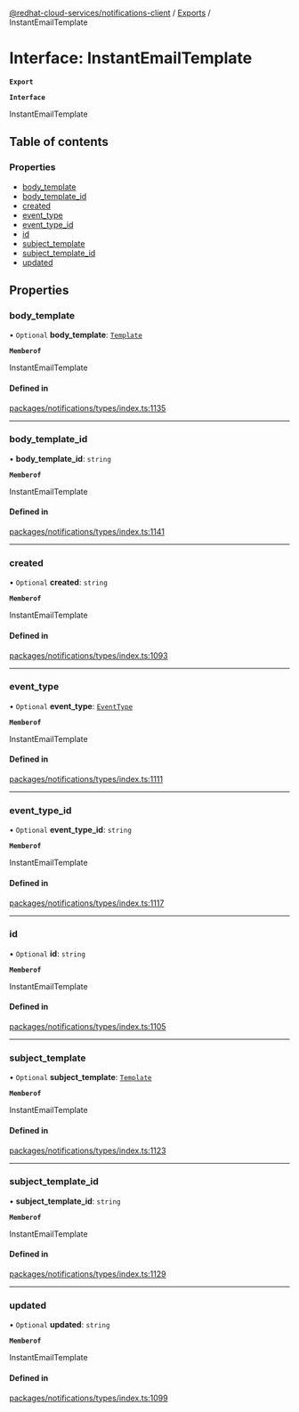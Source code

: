 [@redhat-cloud-services/notifications-client](../README.md) / [Exports](../modules.md) / InstantEmailTemplate

# Interface: InstantEmailTemplate

**`Export`**

**`Interface`**

InstantEmailTemplate

## Table of contents

### Properties

- [body\_template](InstantEmailTemplate.md#body_template)
- [body\_template\_id](InstantEmailTemplate.md#body_template_id)
- [created](InstantEmailTemplate.md#created)
- [event\_type](InstantEmailTemplate.md#event_type)
- [event\_type\_id](InstantEmailTemplate.md#event_type_id)
- [id](InstantEmailTemplate.md#id)
- [subject\_template](InstantEmailTemplate.md#subject_template)
- [subject\_template\_id](InstantEmailTemplate.md#subject_template_id)
- [updated](InstantEmailTemplate.md#updated)

## Properties

### body\_template

• `Optional` **body\_template**: [`Template`](Template.md)

**`Memberof`**

InstantEmailTemplate

#### Defined in

[packages/notifications/types/index.ts:1135](https://github.com/mkholjuraev/javascript-clients/blob/master/packages/notifications/types/index.ts#L1135)

___

### body\_template\_id

• **body\_template\_id**: `string`

**`Memberof`**

InstantEmailTemplate

#### Defined in

[packages/notifications/types/index.ts:1141](https://github.com/mkholjuraev/javascript-clients/blob/master/packages/notifications/types/index.ts#L1141)

___

### created

• `Optional` **created**: `string`

**`Memberof`**

InstantEmailTemplate

#### Defined in

[packages/notifications/types/index.ts:1093](https://github.com/mkholjuraev/javascript-clients/blob/master/packages/notifications/types/index.ts#L1093)

___

### event\_type

• `Optional` **event\_type**: [`EventType`](EventType.md)

**`Memberof`**

InstantEmailTemplate

#### Defined in

[packages/notifications/types/index.ts:1111](https://github.com/mkholjuraev/javascript-clients/blob/master/packages/notifications/types/index.ts#L1111)

___

### event\_type\_id

• `Optional` **event\_type\_id**: `string`

**`Memberof`**

InstantEmailTemplate

#### Defined in

[packages/notifications/types/index.ts:1117](https://github.com/mkholjuraev/javascript-clients/blob/master/packages/notifications/types/index.ts#L1117)

___

### id

• `Optional` **id**: `string`

**`Memberof`**

InstantEmailTemplate

#### Defined in

[packages/notifications/types/index.ts:1105](https://github.com/mkholjuraev/javascript-clients/blob/master/packages/notifications/types/index.ts#L1105)

___

### subject\_template

• `Optional` **subject\_template**: [`Template`](Template.md)

**`Memberof`**

InstantEmailTemplate

#### Defined in

[packages/notifications/types/index.ts:1123](https://github.com/mkholjuraev/javascript-clients/blob/master/packages/notifications/types/index.ts#L1123)

___

### subject\_template\_id

• **subject\_template\_id**: `string`

**`Memberof`**

InstantEmailTemplate

#### Defined in

[packages/notifications/types/index.ts:1129](https://github.com/mkholjuraev/javascript-clients/blob/master/packages/notifications/types/index.ts#L1129)

___

### updated

• `Optional` **updated**: `string`

**`Memberof`**

InstantEmailTemplate

#### Defined in

[packages/notifications/types/index.ts:1099](https://github.com/mkholjuraev/javascript-clients/blob/master/packages/notifications/types/index.ts#L1099)
